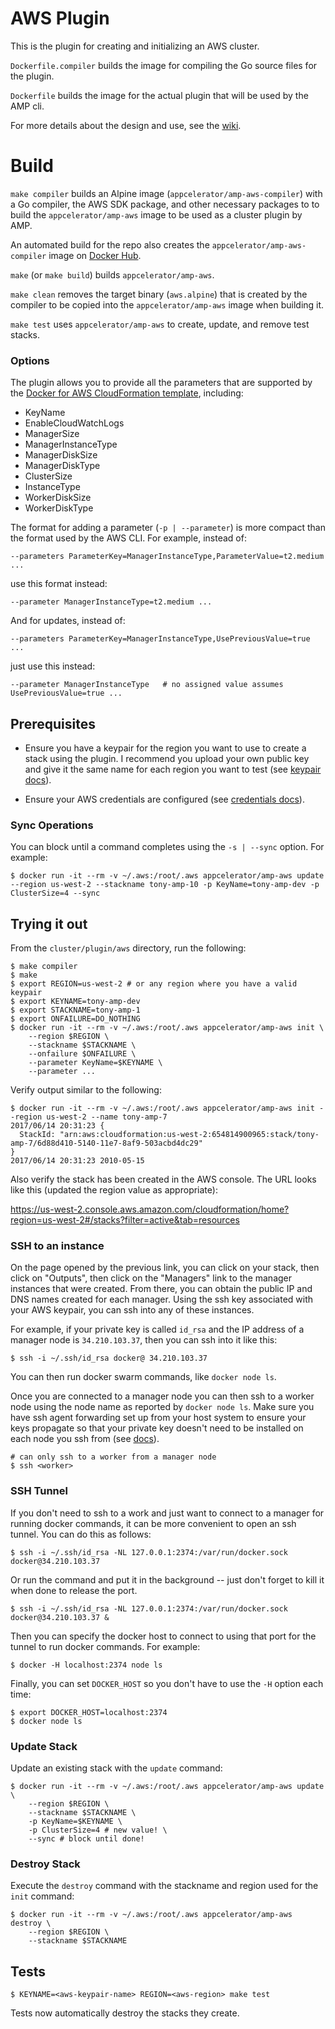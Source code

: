 # AWS Plugin

This is the plugin for creating and initializing an AWS cluster.

`Dockerfile.compiler` builds the image for compiling the Go source files for
the plugin.

`Dockerfile` builds the image for the actual plugin that will be used by the
AMP cli.

For more details about the design and use, see the
[wiki](https://github.com/appcelerator/amp/wiki/AWS-Clusters).

# Build

`make compiler` builds an Alpine image (`appcelerator/amp-aws-compiler`) with
a Go compiler, the AWS SDK package, and other necessary packages to to build 
the `appcelerator/amp-aws` image to be used as a cluster plugin by AMP.

An automated build for the repo also creates the `appcelerator/amp-aws-compiler`
image on [Docker Hub](https://hub.docker.com/r/appcelerator/amp-aws-compiler/).

`make` (or `make build`) builds `appcelerator/amp-aws`.

`make clean` removes the target binary (`aws.alpine`) that is created by the
compiler to be copied into the `appcelerator/amp-aws` image when building it.

`make test` uses `appcelerator/amp-aws` to create, update, and remove test stacks.

### Options

The plugin allows you to provide all the parameters that are supported by the [Docker for AWS CloudFormation template](https://docs.docker.com/docker-for-aws/#configuration-options), including:

 * KeyName
 * EnableCloudWatchLogs
 * ManagerSize
 * ManagerInstanceType
 * ManagerDiskSize
 * ManagerDiskType
 * ClusterSize
 * InstanceType
 * WorkerDiskSize
 * WorkerDiskType

The format for adding a parameter (`-p | --parameter`) is more compact than the format used by the AWS CLI. For example, instead of:

    --parameters ParameterKey=ManagerInstanceType,ParameterValue=t2.medium ...

use this format instead:

    --parameter ManagerInstanceType=t2.medium ...

And for updates, instead of:

    --parameters ParameterKey=ManagerInstanceType,UsePreviousValue=true ...

just use this instead:

    --parameter ManagerInstanceType   # no assigned value assumes UsePreviousValue=true ...

## Prerequisites

* Ensure you have a keypair for the region you want to use to create a stack using the plugin. I recommend you upload your own public key and give it the same name for each region you want to test (see [keypair docs](http://docs.aws.amazon.com/AWSEC2/latest/UserGuide/ec2-key-pairs.html#how-to-generate-your-own-key-and-import-it-to-aws)).

* Ensure your AWS credentials are configured (see [credentials docs](http://docs.aws.amazon.com/cli/latest/userguide/cli-config-files.html)).

### Sync Operations

You can block until a command completes using the `-s | --sync` option. For example:

    $ docker run -it --rm -v ~/.aws:/root/.aws appcelerator/amp-aws update --region us-west-2 --stackname tony-amp-10 -p KeyName=tony-amp-dev -p ClusterSize=4 --sync

## Trying it out

From the `cluster/plugin/aws` directory, run the following:

    $ make compiler
    $ make
    $ export REGION=us-west-2 # or any region where you have a valid keypair
    $ export KEYNAME=tony-amp-dev
    $ export STACKNAME=tony-amp-1
    $ export ONFAILURE=DO_NOTHING
    $ docker run -it --rm -v ~/.aws:/root/.aws appcelerator/amp-aws init \
        --region $REGION \
        --stackname $STACKNAME \
        --onfailure $ONFAILURE \
        --parameter KeyName=$KEYNAME \
        --parameter ...

Verify output similar to the following:

```
$ docker run -it --rm -v ~/.aws:/root/.aws appcelerator/amp-aws init --region us-west-2 --name tony-amp-7
2017/06/14 20:31:23 {
  StackId: "arn:aws:cloudformation:us-west-2:654814900965:stack/tony-amp-7/6d88d410-5140-11e7-8af9-503acbd4dc29"
}
2017/06/14 20:31:23 2010-05-15
```

Also verify the stack has been created in the AWS console. The URL looks like this (updated the region value as appropriate):

https://us-west-2.console.aws.amazon.com/cloudformation/home?region=us-west-2#/stacks?filter=active&tab=resources

### SSH to an instance

On the page opened by the previous link, you can click on your stack, then click on "Outputs", then click on the "Managers" link to the manager instances that were created. From there, you can obtain the public IP and DNS names created for each manager. Using the ssh key associated with your AWS keypair, you can ssh into any of these instances.

For example, if your private key is called `id_rsa` and the IP address of a manager node is `34.210.103.37`, then you can ssh into it like this:

    $ ssh -i ~/.ssh/id_rsa docker@ 34.210.103.37

You can then run docker swarm commands, like `docker node ls`.

Once you are connected to a manager node you can then ssh to a worker node using the node name as reported by `docker node ls`. Make sure you have ssh agent forwarding set up from your host system to ensure your keys propagate so that your private key doesn't need to be installed on each node you ssh from (see [docs](https://docs.docker.com/docker-for-aws/deploy/#using-ssh-agent-forwarding)).

    # can only ssh to a worker from a manager node
    $ ssh <worker>

### SSH Tunnel

If you don't need to ssh to a work and just want to connect to a manager for running docker commands, it can be more convenient to open an ssh tunnel. You can do this as follows:

    $ ssh -i ~/.ssh/id_rsa -NL 127.0.0.1:2374:/var/run/docker.sock docker@34.210.103.37

Or run the command and put it in the background -- just don't forget to kill it when done to release the port.

    $ ssh -i ~/.ssh/id_rsa -NL 127.0.0.1:2374:/var/run/docker.sock docker@34.210.103.37 &

Then you can specify the docker host to connect to using that port for the tunnel to run docker commands. For example:

    $ docker -H localhost:2374 node ls

Finally, you can set `DOCKER_HOST` so you don't have to use the `-H` option each time:

    $ export DOCKER_HOST=localhost:2374
    $ docker node ls

### Update Stack

Update an existing stack with the `update` command:

    $ docker run -it --rm -v ~/.aws:/root/.aws appcelerator/amp-aws update \
        --region $REGION \
        --stackname $STACKNAME \
        -p KeyName=$KEYNAME \
        -p ClusterSize=4 # new value! \
        --sync # block until done!

### Destroy Stack

Execute the `destroy` command with the stackname and region used for the `init` command:

    $ docker run -it --rm -v ~/.aws:/root/.aws appcelerator/amp-aws destroy \
        --region $REGION \
        --stackname $STACKNAME

## Tests

    $ KEYNAME=<aws-keypair-name> REGION=<aws-region> make test

Tests now automatically destroy the stacks they create.
